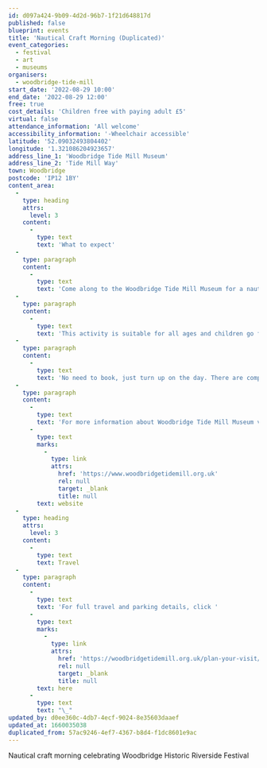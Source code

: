 ```yaml
---
id: d097a424-9b09-4d2d-96b7-1f21d648817d
published: false
blueprint: events
title: 'Nautical Craft Morning (Duplicated)'
event_categories:
  - festival
  - art
  - museums
organisers:
  - woodbridge-tide-mill
start_date: '2022-08-29 10:00'
end_date: '2022-08-29 12:00'
free: true
cost_details: 'Children free with paying adult £5'
virtual: false
attendance_information: 'All welcome'
accessibility_information: '-Wheelchair accessible'
latitude: '52.09032493804402'
longitude: '1.321086204923657'
address_line_1: 'Woodbridge Tide Mill Museum'
address_line_2: 'Tide Mill Way'
town: Woodbridge
postcode: 'IP12 1BY'
content_area:
  -
    type: heading
    attrs:
      level: 3
    content:
      -
        type: text
        text: 'What to expect'
  -
    type: paragraph
    content:
      -
        type: text
        text: 'Come along to the Woodbridge Tide Mill Museum for a nautical craft morning celebrating Woodbridge Historic Riverside Festival.'
  -
    type: paragraph
    content:
      -
        type: text
        text: 'This activity is suitable for all ages and children go free with an adult admission. Adult admission £5'
  -
    type: paragraph
    content:
      -
        type: text
        text: 'No need to book, just turn up on the day. There are complimentary tickets for carers available.'
  -
    type: paragraph
    content:
      -
        type: text
        text: 'For more information about Woodbridge Tide Mill Museum visit their '
      -
        type: text
        marks:
          -
            type: link
            attrs:
              href: 'https://www.woodbridgetidemill.org.uk'
              rel: null
              target: _blank
              title: null
        text: website
  -
    type: heading
    attrs:
      level: 3
    content:
      -
        type: text
        text: Travel
  -
    type: paragraph
    content:
      -
        type: text
        text: 'For full travel and parking details, click '
      -
        type: text
        marks:
          -
            type: link
            attrs:
              href: 'https://woodbridgetidemill.org.uk/plan-your-visit/'
              rel: null
              target: _blank
              title: null
        text: here
      -
        type: text
        text: "\_"
updated_by: d0ee360c-4db7-4ecf-9024-8e35603daaef
updated_at: 1660035038
duplicated_from: 57ac9246-4ef7-4367-b8d4-f1dc8601e9ac
---
```

Nautical craft morning celebrating Woodbridge Historic Riverside Festival